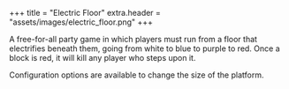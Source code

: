 +++
title = "Electric Floor"
extra.header = "assets/images/electric_floor.png"
+++

A free-for-all party game in which players must run from a floor that electrifies beneath them, going from white to blue to purple to red. Once a block is red, it will kill any player who steps upon it. 

Configuration options are available to change the size of the platform. 